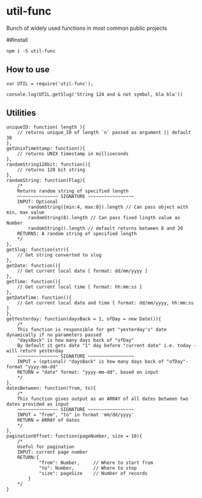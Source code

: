 # util-func

Bunch of widely used functions in most common public projects

##Install 

`npm i -S util-func`

## How to use

    var UTIL = require('util-func');
      
    console.log(UTIL.getSlug('String 124 and & not symbol, bla bla'))

## Utilities

	uniqueID: function( length ){
		// returns unique_ID of length `n` passed as argument || default 38
	},
	getUnixTimeStamp: function(){
		// returns UNIX timestamp in milliseconds
	},
	randomString128bit: function(){ 
		// returns 128 bit string
	},
    randomString: function(Flag){
	    /*
	    Returns random string of specified length
	    ~~~~~~~~~~~~~~~ SIGNATURE ~~~~~~~~~~~~~~~~~
	    INPUT: Optional
	    	randomString({min:4, max:8}).length // Can pass object with min, max value
 			randomString(8).length // Can pass fixed lingth value as Number
			randomString().length // default returns between 8 and 20
		RETURNS: A random string of specified length
		*/
	},
	getSlug: function(str){
		// Get string converted to slug
	},
	getDate: function(){
		// Get current local date [ format: dd/mm/yyyy ] 
	},
	getTime: function(){
		// Get current local time [ format: hh:mm:ss ]
	}, 
	getDateTime: function(){
		// Get current local date and time [ format: dd/mm/yyyy, hh:mm:ss ]
	},
	getYesterday: function(daysBack = 1, ofDay = new Date()){
		/*
		This function is responsible for get "yesterday's" date dynamically if no parameters passed
		"daysBack" is how many days back of "ofDay"
		By default it gets date "1" day before "current date" i.e. today - will return yesterday   
		~~~~~~~~~~~~~~~ SIGNATURE ~~~~~~~~~~~~~~~~~
		INPUT = (optional) "daysBack" is how many days back of "ofDay"- format "yyyy-mm-dd"
		RETURN = "date" format: "yyyy-mm-dd", based on input  
		*/
	},
	datesBetween: function(from, to){
		/*
		This function gives output as an ARRAY of all dates between two dates provided as input   
		~~~~~~~~~~~~~~~ SIGNATURE ~~~~~~~~~~~~~~~~~
		INPUT = "from", "to" in format 'mm/dd/yyyy'
		RETURN = ARRAY of dates
		*/
	},
	paginationOffset: function(pageNumber, size = 10){
		/* 
		Useful for pagination
		INPUT: current page number
		RETURN:{
	      		"from": Number, 	// Where to start from
	      		"to": Number,		// Where to stop
	      		"size": pageSize	// Number of records
	  		} 
		*/
	}

